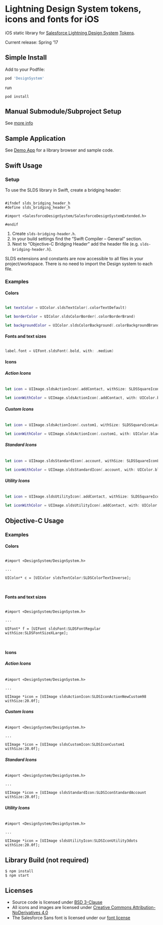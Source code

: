 # Lightning Design System tokens, icons and fonts for iOS

iOS static library for [Salesforce Lightning Design System](https://www.lightningdesignsystem.com/) [Tokens](https://www.lightningdesignsystem.com/design-tokens/).

Current release: Spring ’17

## Simple Install

Add to your Podfile:

```ruby
pod 'DesignSystem'
```

run

```
pod install
```

## Manual Submodule/Subproject Setup

See [more info](/manual_install_info)


## Sample Application 

See [Demo App](/Demo-Swift) for a library browser and sample code.

## Swift Usage

### Setup

To use the SLDS library in Swift, create a bridging header:

```objc

#ifndef slds_bridging_header_h
#define slds_bridging_header_h

#import <SalesforceDesignSystem/SalesforceDesignSystemExtended.h>

#endif

```
  
1. Create `slds-bridging-header.h`.
2. In your build settings find the “Swift Compiler – General” section.
3. Next to “Objective-C Bridging Header” add the header file (e.g. `slds-bridging-header.h`).

SLDS extensions and constants are now accessible to all files in your project/workspace. There is no need to import the Design system to each file.


### Examples


#### Colors

```swift 

let textColor = UIColor.sldsTextColor(.colorTextDefault)

let borderColor = UIColor.sldsColorBorder(.colorBorderBrand)

let backgroundColor = UIColor.sldsColorBackground(.colorBackgroundBrand)

```


#### Fonts and text sizes

```swift

label.font = UIFont.sldsFont(.bold, with: .medium)

```


#### Icons

##### Action Icons

```swift

let icon = UIImage.sldsActionIcon(.addContact, withSize: SLDSSquareIconLarge)

let iconWithColor = UIImage.sldsActionIcon(.addContact, with: UIColor.black, andBGColor: UIColor.white, andSize: SLDSSquareIconLarge)

```


##### Custom Icons

```swift

let icon = UIImage.sldsActionIcon(.custom1, withSize: SLDSSquareIconLarge)

let iconWithColor = UIImage.sldsActionIcon(.custom1, with: UIColor.black, andBGColor: UIColor.white, andSize: SLDSSquareIconLarge)

```


##### Standard Icons


```swift

let icon = UIImage.sldsStandardIcon(.account, withSize: SLDSSquareIconLarge)

let iconWithColor = UIImage.sldsStandardIcon(.account, with: UIColor.black, andBGColor: UIColor.white, andSize: SLDSSquareIconLarge)

```


##### Utility Icons


```swift

let icon = UIImage.sldsUtilityIcon(.addContact, withSize: SLDSSquareIconLarge)

let iconWithColor = UIImage.sldsUtilityIcon(.addContact, with: UIColor.black, andBGColor: UIColor.white, andSize: SLDSSquareIconLarge)

```

## Objective-C Usage


### Examples


#### Colors

```objc

#import <DesignSystem/DesignSystem.h> 

...

UIColor* c = [UIColor sldsTextColor:SLDSColorTextInverse];



```


#### Fonts and text sizes

```objc

#import <DesignSystem/DesignSystem.h> 

...

UIFont* f = [UIFont sldsFont:SLDSFontRegular withSize:SLDSFontSizeXLarge];



```


#### Icons

##### Action Icons

```objc

#import <DesignSystem/DesignSystem.h> 

...

UIImage *icon = [UIImage sldsActionIcon:SLDSIconActionNewCustom98 withSize:20.0f];

```


##### Custom Icons

```objc

#import <DesignSystem/DesignSystem.h> 

...

UIImage *icon = [UIImage sldsCustomIcon:SLDSIconCustom1 withSize:20.0f];

```


##### Standard Icons

```objc

#import <DesignSystem/DesignSystem.h> 

...

UIImage *icon = [UIImage sldsStandardIcon:SLDSIconStandardAccount withSize:20.0f];

```


##### Utility Icons

```objc

#import <DesignSystem/DesignSystem.h> 

...

UIImage *icon = [UIImage sldsUtilityIcon:SLDSIconUtility3dots withSize:20.0f];

```

## Library Build (not required)

```
$ npm install
$ npm start
```

## Licenses

* Source code is licensed under [BSD 3-Clause](https://git.io/sfdc-license)
* All icons and images are licensed under [Creative Commons Attribution-NoDerivatives 4.0](https://github.com/salesforce-ux/licenses/blob/master/LICENSE-icons-images.txt)
* The Salesforce Sans font is licensed under our [font license](https://github.com/salesforce-ux/licenses/blob/master/LICENSE-font.txt)
